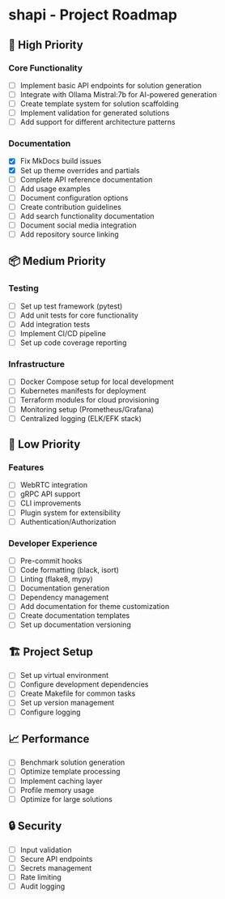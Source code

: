 # shapi - Project Roadmap

## 🚀 High Priority

### Core Functionality
- [ ] Implement basic API endpoints for solution generation
- [ ] Integrate with Ollama Mistral:7b for AI-powered generation
- [ ] Create template system for solution scaffolding
- [ ] Implement validation for generated solutions
- [ ] Add support for different architecture patterns

### Documentation
- [x] Fix MkDocs build issues
- [x] Set up theme overrides and partials
- [ ] Complete API reference documentation
- [ ] Add usage examples
- [ ] Document configuration options
- [ ] Create contribution guidelines
- [ ] Add search functionality documentation
- [ ] Document social media integration
- [ ] Add repository source linking

## 📦 Medium Priority

### Testing
- [ ] Set up test framework (pytest)
- [ ] Add unit tests for core functionality
- [ ] Add integration tests
- [ ] Implement CI/CD pipeline
- [ ] Set up code coverage reporting

### Infrastructure
- [ ] Docker Compose setup for local development
- [ ] Kubernetes manifests for deployment
- [ ] Terraform modules for cloud provisioning
- [ ] Monitoring setup (Prometheus/Grafana)
- [ ] Centralized logging (ELK/EFK stack)

## 🔄 Low Priority

### Features
- [ ] WebRTC integration
- [ ] gRPC API support
- [ ] CLI improvements
- [ ] Plugin system for extensibility
- [ ] Authentication/Authorization

### Developer Experience
- [ ] Pre-commit hooks
- [ ] Code formatting (black, isort)
- [ ] Linting (flake8, mypy)
- [ ] Documentation generation
- [ ] Dependency management
- [ ] Add documentation for theme customization
- [ ] Create documentation templates
- [ ] Set up documentation versioning

## 🏗️ Project Setup
- [ ] Set up virtual environment
- [ ] Configure development dependencies
- [ ] Create Makefile for common tasks
- [ ] Set up version management
- [ ] Configure logging

## 📈 Performance
- [ ] Benchmark solution generation
- [ ] Optimize template processing
- [ ] Implement caching layer
- [ ] Profile memory usage
- [ ] Optimize for large solutions

## 🔒 Security
- [ ] Input validation
- [ ] Secure API endpoints
- [ ] Secrets management
- [ ] Rate limiting
- [ ] Audit logging
